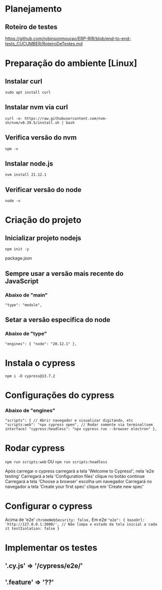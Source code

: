 # Planejamento
## Roteiro de testes
https://github.com/robinsonmourao/ERP-RIR/blob/end-to-end-tests_CUCUMBER/RoteiroDeTestes.md


# Preparação do ambiente [Linux]
## Instalar curl
`sudo apt install curl`

## Instalar nvm via curl
`curl -o- https://raw.githubusercontent.com/nvm-sh/nvm/v0.39.5/install.sh | bash`

## Verifica versão do nvm
`npm -v`

## Instalar node.js
`nvm install 21.12.1`

## Verificar versão do node
`node -v`

# Criação do projeto
## Inicializar projeto nodejs
`npm init -y`

package.json
## Sempre usar a versão mais recente do JavaScript
### Abaixo de "main"
`"type": "module",`

## Setar a versão especifica do node
### Abaixo de "type"
`"engines": {
  "node": "20.12.1"
},`

# Instala o cypress
`npm i -D cypress@13.7.2`

# Configurações do cypress
### Abaixo de "engines"
`"scripts": {
  // Abrir navegador e visualizar digitando, etc
  "scripts:web": "npx cypress open",
  // Rodar somente via terminal(sem interface)
  "cypress:headless": "npx cypress run --browser electron"
},`


# Rodar cypress
`npm run scripts:web`
OU
`npm run scripts:headless`

Após carregar o cypress carregará a tela 'Welcome to Cypress!', nela 'e2e testing'
Carregará a tela 'Configuration files' clique no botão continue
Carregará a tela 'Choose a browser' escolha um navegador
Carregará no navegador a tela 'Create your first spec' clique em 'Create new spec'

# Configurar o cypress
Acima de 'e2e'
`chromeWebSecurity: false,`
Em e2e
`"e2e": {
  baseUrl: 'http://127.0.0.1:3000/',
  // Não limpa o estado da tela inicial a cada it
  testIsolation: false
}`

# Implementar os testes
## '.cy.js' => '/cypress/e2e/'
## '.feature' => '??'
